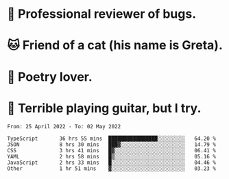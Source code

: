 # 🐛 Professional reviewer of bugs.
# 🐱 Friend of a cat (his name is Greta).
# 📜 Poetry lover.
# 🎸 Terrible playing guitar, but I try.

<!--START_SECTION:waka-->

```text
From: 25 April 2022 - To: 02 May 2022

TypeScript       36 hrs 55 mins  ████████████████░░░░░░░░░   64.20 %
JSON             8 hrs 30 mins   ███▓░░░░░░░░░░░░░░░░░░░░░   14.79 %
CSS              3 hrs 41 mins   █▓░░░░░░░░░░░░░░░░░░░░░░░   06.41 %
YAML             2 hrs 58 mins   █▒░░░░░░░░░░░░░░░░░░░░░░░   05.16 %
JavaScript       2 hrs 33 mins   █░░░░░░░░░░░░░░░░░░░░░░░░   04.46 %
Other            1 hr 51 mins    ▓░░░░░░░░░░░░░░░░░░░░░░░░   03.23 %
```

<!--END_SECTION:waka-->
